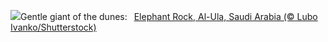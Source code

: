 ![](https://www.bing.com/th?id=OHR.ElephantRock_EN-GB2587880881_UHD.jpg&w=1000)Gentle giant of the dunes:&nbsp;&ensp;[Elephant Rock, Al-Ula, Saudi Arabia (© Lubo Ivanko/Shutterstock)](https://www.bing.com/th?id=OHR.ElephantRock_EN-GB2587880881_UHD.jpg)
<br><br/>
